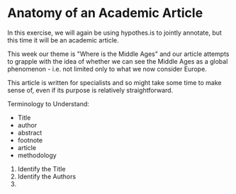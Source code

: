 # Anatomy of an Academic Article

In this exercise, we will again be using hypothes.is to jointly annotate, but this time it will be an academic article.

This week our theme is "Where is the Middle Ages" and our article attempts to grapple with the idea of whether we can see the Middle Ages as a global phenomenon - i.e. not limited only to what we now consider Europe. 

This article is written for specialists and so might take some time to make sense of, even if its purpose is relatively straightforward. 

Terminology to Understand:

* Title
* author
* abstract
* footnote
* article
* methodology

1. Identify the Title
2. Identify the Authors
3. 
